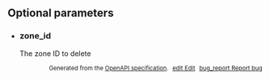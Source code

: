 <!--- This is a generated file, do not edit! -->
<!--- [START woosmap_http_parameters_zones] -->


<h2 id="optional-parameters">Optional parameters</h2>

-   <h3 id="zone_id">zone_id</h3>

    The zone ID to delete


<p style="text-align: right; font-size: smaller;">Generated from the <a data-label="openapi-github" href="https://github.com/woosmap/openapi-specification" title="Woosmap OpenAPI Specification" class="external">OpenAPI specification</a>.
<a data-label="openapi-github-woosmap-http-parameters-zones" data-action="edit" style="margin-left: 5px;" href="https://github.com/woosmap/openapi-specification/tree/main/specification/parameters" title="Edit on GitHub"><span class="material-icons">edit</span> Edit</a>
<a data-label="openapi-github-woosmap-http-parameters-zones" data-action="bug" style="margin-left: 5px;" href="https://github.com/woosmap/openapi-specification/issues/new?assignees=&labels=type%3A+bug%2C+triage+me&template=bug_report.md&title=[parameters] Bug - /zones" title="File bug for parameters on GitHub"><span class="material-icons">bug_report</span> Report bug</a>
</p>

<!--- [END woosmap_http_parameters_zones] -->